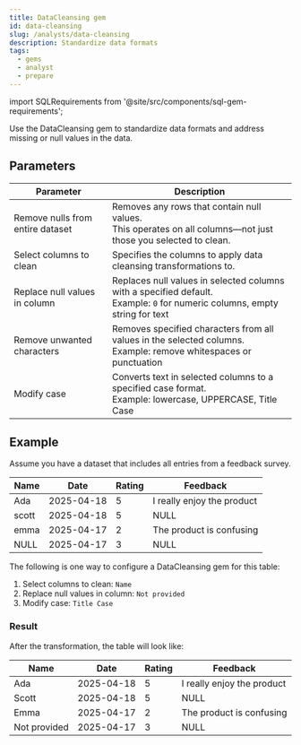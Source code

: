 ```yaml
---
title: DataCleansing gem
id: data-cleansing
slug: /analysts/data-cleansing
description: Standardize data formats
tags:
  - gems
  - analyst
  - prepare
---
```


import SQLRequirements from '@site/src/components/sql-gem-requirements';

<SQLRequirements
  execution_engine="SQL Warehouse"
  sql_package_name="ProphecyDatabricksSqlBasics"
  sql_package_version="0.0.4+"
/>

Use the DataCleansing gem to standardize data formats and address missing or null values in the data.

## Parameters

| Parameter                        | Description                                                                                                                      |
| -------------------------------- | -------------------------------------------------------------------------------------------------------------------------------- |
| Remove nulls from entire dataset | Removes any rows that contain null values. <br/>This operates on all columns—not just those you selected to clean.               |
| Select columns to clean          | Specifies the columns to apply data cleansing transformations to.                                                                |
| Replace null values in column    | Replaces null values in selected columns with a specified default. <br/> Example: `0` for numeric columns, empty string for text |
| Remove unwanted characters       | Removes specified characters from all values in the selected columns. <br/>Example: remove whitespaces or punctuation            |
| Modify case                      | Converts text in selected columns to a specified case format. <br/> Example: lowercase, UPPERCASE, Title Case                    |

## Example

Assume you have a dataset that includes all entries from a feedback survey.

<div class="table-example">

| Name  | Date       | Rating | Feedback                   |
| ----- | ---------- | ------ | -------------------------- |
| Ada   | 2025-04-18 | 5      | I really enjoy the product |
| scott | 2025-04-18 | 5      | NULL                       |
| emma  | 2025-04-17 | 2      | The product is confusing   |
| NULL  | 2025-04-17 | 3      | NULL                       |

</div>

The following is one way to configure a DataCleansing gem for this table:

1. Select columns to clean: `Name`
1. Replace null values in column: `Not provided`
1. Modify case: `Title Case`

### Result

After the transformation, the table will look like:

<div class="table-example">

| Name         | Date       | Rating | Feedback                   |
| ------------ | ---------- | ------ | -------------------------- |
| Ada          | 2025-04-18 | 5      | I really enjoy the product |
| Scott        | 2025-04-18 | 5      | NULL                       |
| Emma         | 2025-04-17 | 2      | The product is confusing   |
| Not provided | 2025-04-17 | 3      | NULL                       |

</div>
